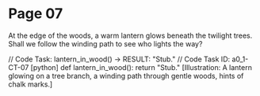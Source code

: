 # Page 07


At the edge of the woods, a warm lantern glows beneath the twilight trees.
Shall we follow the winding path to see who lights the way?

// Code Task: lantern_in_wood() → RESULT: "Stub."
// Code Task ID: a0_1-CT-07
[python]
def lantern_in_wood():
    return "Stub."
[Illustration: A lantern glowing on a tree branch, a winding path through gentle woods, hints of chalk marks.]
